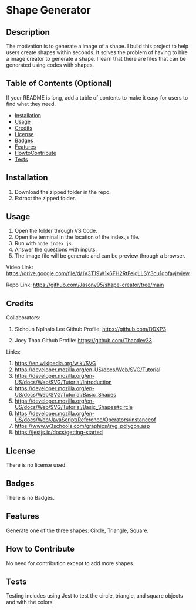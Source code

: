 # Shape Generator

## Description

The motivation is to generate a image of a shape.
I build this project to help users create shapes within seconds.
It solves the problem of having to hire a image creator to generate a shape.
I learn that there are files that can be generated using codes with shapes.

## Table of Contents (Optional)

If your README is long, add a table of contents to make it easy for users to find what they need.

- [Installation](#installation)
- [Usage](#usage)
- [Credits](#credits)
- [License](#license)
- [Badges](#badges)
- [Features](#features)
- [HowtoContribute](#how-to-contribute)
- [Tests](#tests)

## Installation

1. Download the zipped folder in the repo.
2. Extract the zipped folder.

## Usage

1. Open the folder through VS Code.
2. Open the terminal in the location of the index.js file.
3. Run with `node index.js`.
4. Answer the questions with inputs.
5. The image file will be generate and can be preview through a browser.

Video Link: https://drive.google.com/file/d/1V3T19W1k6FH2RtFeidLLSY3cu1qofayj/view

Repo Link: https://github.com/Jasony95/shape-creator/tree/main

## Credits

Collaborators:

1. Sichoun Nplhaib Lee 
Github Profile: https://github.com/DDXP3

2. Joey Thao 
Github Profile: https://github.com/Thaodev23

Links:
1. https://en.wikipedia.org/wiki/SVG
2. https://developer.mozilla.org/en-US/docs/Web/SVG/Tutorial
3. https://developer.mozilla.org/en-US/docs/Web/SVG/Tutorial/Introduction
4. https://developer.mozilla.org/en-US/docs/Web/SVG/Tutorial/Basic_Shapes
5. https://developer.mozilla.org/en-US/docs/Web/SVG/Tutorial/Basic_Shapes#circle
6. https://developer.mozilla.org/en-US/docs/Web/JavaScript/Reference/Operators/instanceof
7. https://www.w3schools.com/graphics/svg_polygon.asp
8. https://jestjs.io/docs/getting-started

## License

There is no license used.

## Badges

There is no Badges.

## Features

Generate one of the three shapes: Circle, Triangle, Square.

## How to Contribute

No need for contribution except to add more shapes.

## Tests

Testing includes using Jest to test the circle, triangle, and square objects and with the colors.